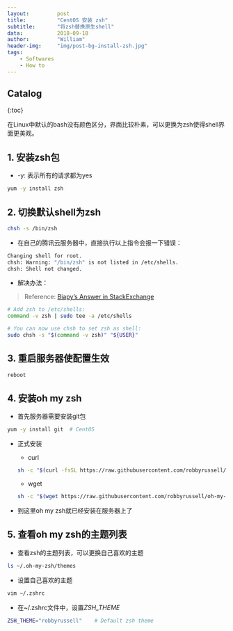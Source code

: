 ```yaml
---
layout:         post
title:          "CentOS 安装 zsh"
subtitle:       "将zsh替换原生shell"
data:           2018-09-18
author:         "William"
header-img:     "img/post-bg-install-zsh.jpg"
tags:
    - Softwares
    - How to
---
```


## Catalog

{:toc}

在Linux中默认的bash没有颜色区分，界面比较朴素，可以更换为zsh使得shell界面更美观。

## 1. 安装zsh包

- -y: 表示所有的请求都为yes

```sh
yum -y install zsh
```



## 2. 切换默认shell为zsh

```sh
chsh -s /bin/zsh
```



- 在自己的腾讯云服务器中，直接执行以上指令会报一下错误：

```sh
Changing shell for root.
chsh: Warning: "/bin/zsh" is not listed in /etc/shells.
chsh: Shell not changed.
```



- 解决办法：

> Reference: [Biapy’s Answer in StackExchange](https://unix.stackexchange.com/questions/111365/how-to-change-default-shell-to-zsh-chsh-says-invalid-shell)

```sh
# Add zsh to /etc/shells:
command -v zsh | sudo tee -a /etc/shells

# You can now use chsh to set zsh as shell:
sudo chsh -s "$(command -v zsh)" "${USER}"
```



## 3. 重启服务器使配置生效

```sh
reboot
```



## 4. 安装oh my zsh

- 首先服务器需要安装git包

```sh
yum -y install git	# CentOS
```

- 正式安装

  - curl

  ```sh
  sh -c "$(curl -fsSL https://raw.githubusercontent.com/robbyrussell/oh-my-zsh/master/tools/install.sh)"
  ```

  - wget

  ```sh
  sh -c "$(wget https://raw.githubusercontent.com/robbyrussell/oh-my-zsh/master/tools/install.sh -O -)"
  ```

- 到这里oh my zsh就已经安装在服务器上了



## 5. 查看oh my zsh的主题列表

- 查看zsh的主题列表，可以更换自己喜欢的主题

```sh
ls ~/.oh-my-zsh/themes
```

- 设置自己喜欢的主题

```sh
vim ~/.zshrc
```

- 在~/.zshrc文件中，设置*ZSH_THEME*

```bash
ZSH_THEME="robbyrussell"	# Default zsh theme
```

